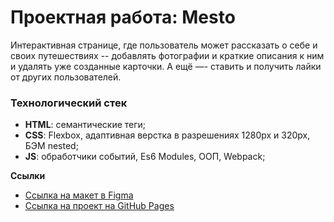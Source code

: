 # Проектная работа: Mesto
Интерактивная странице, где пользователь может рассказать о себе и своих путешествиях -- добавлять фотографии и краткие описания к ним и удалять уже созданные карточки. А ещё —- ставить и получить лайки от других пользователей. 


### Технологический стек

* **HTML**: cемантические теги;
* **CSS**: Flexbox, адаптивная верстка в разрешениях 1280px и 320px, БЭМ nested;
* **JS**: обработчики событий, Es6 Modules, ООП, Webpack;

**Ссылки**
* [Ссылка на макет в Figma](https://www.figma.com/file/2cn9N9jSkmxD84oJik7xL7/JavaScript.-Sprint-4?node-id=28212%3A212&t=uJtOWCF7hCcrnX9z-0)
* [Ссылка на проект на GitHub Pages](https://narshas.github.io/mesto/)
